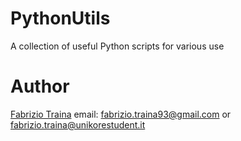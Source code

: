 # PythonUtils
A collection of useful Python scripts for various use

# Author
[Fabrizio Traina](https://github.com/Fabrizio927) email: [fabrizio.traina93@gmail.com](mailto:fabrizio.traina93@gmail.com) or [fabrizio.traina@unikorestudent.it](mailto:fabrizio.traina@unikorestudent.it)